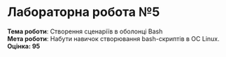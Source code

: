 <h1>Лабораторна робота №5</h1>
<b>Тема роботи</b>: Створення сценаріїв в оболонці Bash<br>
<b>Мета роботи</b>: Набути навичок створювання bash-скриптів в ОС Linux.<br>
<b>Оцінка: 95</b><br>
